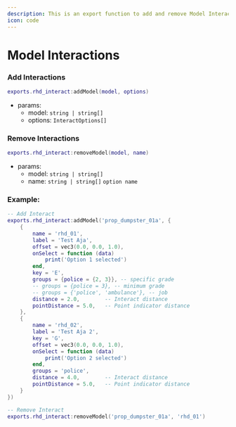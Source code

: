 ```yaml
---
description: This is an export function to add and remove Model Interactions.
icon: code
---
```


# Model Interactions

### Add Interactions

```lua
exports.rhd_interact:addModel(model, options)
```

* params:
  * model: `string | string[]`&#x20;
  * options: `InteractOptions[]`&#x20;

### Remove Interactions

```lua
exports.rhd_interact:removeModel(model, name)
```

* params:
  * model: `string | string[]`&#x20;
  * name: `string | string[]` `option name`&#x20;

### Example:

```lua
-- Add Interact
exports.rhd_interact:addModel('prop_dumpster_01a', {
    {
        name = 'rhd_01',
        label = 'Test Aja',
        offset = vec3(0.0, 0.0, 1.0),
        onSelect = function (data)
            print('Option 1 selected')
        end,
        key = 'E',
        groups = {police = {2, 3}}, -- specific grade
        -- groups = {police = 3}, -- minimum grade
        -- groups = {'police', 'ambulance'}, -- job
        distance = 2.0,        -- Interact distance
        pointDistance = 5.0,   -- Point indicator distance
    },
    {
        name = 'rhd_02',
        label = 'Test Aja 2',
        key = 'G',
        offset = vec3(0.0, 0.0, 1.0),
        onSelect = function (data)
            print('Option 2 selected')
        end,
        groups = 'police',
        distance = 4.0,        -- Interact distance
        pointDistance = 5.0,   -- Point indicator distance
    }
})

-- Remove Interact
exports.rhd_interact:removeModel('prop_dumpster_01a', 'rhd_01')
```

